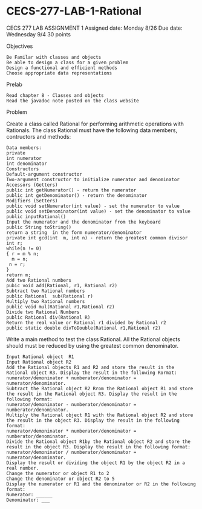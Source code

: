 # CECS-277-LAB-1-Rational
CECS 277
LAB ASSIGNMENT 1
Assigned date: Monday 8/26
Due date: Wednesday 9/4
30 points

Objectives

    Be Familar with classes and objects
    Be able to design a class for a given problem
    Design a functional and efficient methods
    Choose appropriate data representations

Prelab

    Read chapter 8 - Classes and objects
    Read the javadoc note posted on the class website

Problem
 
Create a class called Rational for performing arithmetic operations with Rationals. The class Rational must have the following data members, contructors and methods:

    Data members:
    private
    int numerator
    int denominator
    Constructors
    Default-argument constructor
    Two-argument constructor to initialize numerator and denominator
    Accessors (Getters)
    public int getNumerator() - return the numerator
    public int getDenominator() - return the denominator
    Modifiers (Setters)
    public void setNumerator(int value) - set the numerator to value
    public void setDenominator(int value) - set the denominator to value
    public inputRational()
    Input the numerator and the denominator from the keyboard
    public String toString()
    return a string  in the form numerator/denominator
    private int gcd(int  m, int n) - return the greatest common divisor
    int r;
    while(n != 0)
    { r = m % n;
      m = n;
     n = r;
    }
    return m;
    Add two Rational numbers
    pubic void add(Rational, r1, Rational r2)
    Subtract two Rational numbers
    public Rational  sub(Rational r)
    Multiply two Rational numbers
    public void mul(Rational r1,Rational r2)
    Divide two Rational Numbers
    public Rational div(Rational R)
    Return the real value or Rational r1 divided by Rational r2
    public static double divToDouble(Rational r1,Rational r2)

Write a main method to test the class Rational. All the Rational objects should must be reduced by using the greatest common denominator.

    Input Rational object  R1
    Input Rational object R2
    Add the Rational objects R1 and R2 and store the result in the Rational object R3. Display the result in the following Rormat:
    numerator/demoninator + numberator/denominator =  numerator/denominator.
    Subtract the Rational object R2 Rrom the Rational object R1 and store the result in the Rational object R3. Display the result in the following format:
    numerator/demoninator - numberator/denominator =  numberator/denominator.
    Multiply the Rational object R1 with the Rational object R2 and store the result in the object R3. Display the result in the following format:
    numerator/demoninator * numberator/denominator =  numberator/denominator.
    Divide the Rational object R1by the Rational object R2 and store the result in the object R3. Display the result in the following format:
    numerator/demoninator / numberator/denominator =  numerator/denominator.
    Display the result or dividing the object R1 by the object R2 in a real number.
    Change the numerator or object R1 to 2
    Change the denominator or object R2 to 5
    Display the numerator or R1 and the denominator or R2 in the following format:
    Numerator: ______
    Denominator: ___

